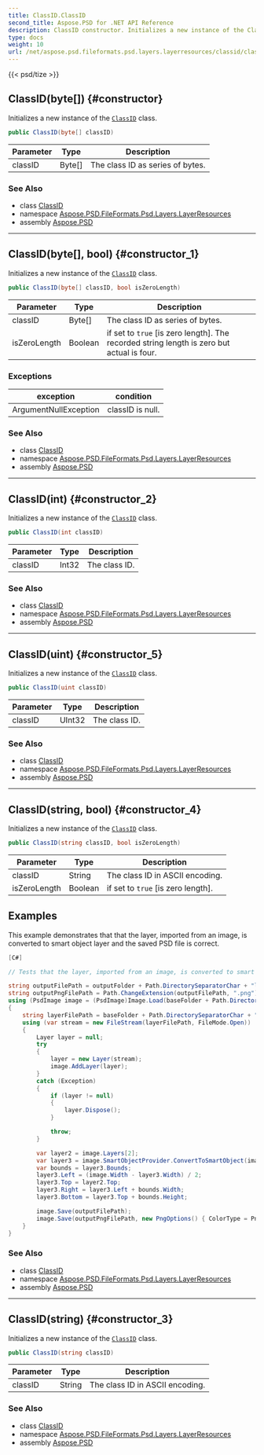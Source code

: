 ```yaml
---
title: ClassID.ClassID
second_title: Aspose.PSD for .NET API Reference
description: ClassID constructor. Initializes a new instance of the ClassID class
type: docs
weight: 10
url: /net/aspose.psd.fileformats.psd.layers.layerresources/classid/classid/
---
```

{{< psd/tize >}}
## ClassID(byte[]) {#constructor}

Initializes a new instance of the [`ClassID`](../) class.

```csharp
public ClassID(byte[] classID)
```

| Parameter | Type | Description |
| --- | --- | --- |
| classID | Byte[] | The class ID as series of bytes. |

### See Also

* class [ClassID](../)
* namespace [Aspose.PSD.FileFormats.Psd.Layers.LayerResources](../../classid/)
* assembly [Aspose.PSD](../../../)

---

## ClassID(byte[], bool) {#constructor_1}

Initializes a new instance of the [`ClassID`](../) class.

```csharp
public ClassID(byte[] classID, bool isZeroLength)
```

| Parameter | Type | Description |
| --- | --- | --- |
| classID | Byte[] | The class ID as series of bytes. |
| isZeroLength | Boolean | if set to `true` [is zero length]. The recorded string length is zero but actual is four. |

### Exceptions

| exception | condition |
| --- | --- |
| ArgumentNullException | classID is null. |

### See Also

* class [ClassID](../)
* namespace [Aspose.PSD.FileFormats.Psd.Layers.LayerResources](../../classid/)
* assembly [Aspose.PSD](../../../)

---

## ClassID(int) {#constructor_2}

Initializes a new instance of the [`ClassID`](../) class.

```csharp
public ClassID(int classID)
```

| Parameter | Type | Description |
| --- | --- | --- |
| classID | Int32 | The class ID. |

### See Also

* class [ClassID](../)
* namespace [Aspose.PSD.FileFormats.Psd.Layers.LayerResources](../../classid/)
* assembly [Aspose.PSD](../../../)

---

## ClassID(uint) {#constructor_5}

Initializes a new instance of the [`ClassID`](../) class.

```csharp
public ClassID(uint classID)
```

| Parameter | Type | Description |
| --- | --- | --- |
| classID | UInt32 | The class ID. |

### See Also

* class [ClassID](../)
* namespace [Aspose.PSD.FileFormats.Psd.Layers.LayerResources](../../classid/)
* assembly [Aspose.PSD](../../../)

---

## ClassID(string, bool) {#constructor_4}

Initializes a new instance of the [`ClassID`](../) class.

```csharp
public ClassID(string classID, bool isZeroLength)
```

| Parameter | Type | Description |
| --- | --- | --- |
| classID | String | The class ID in ASCII encoding. |
| isZeroLength | Boolean | if set to `true` [is zero length]. |

## Examples

This example demonstrates that that the layer, imported from an image, is converted to smart object layer and the saved PSD file is correct.

```csharp
[C#]

// Tests that the layer, imported from an image, is converted to smart object layer and the saved PSD file is correct.

string outputFilePath = outputFolder + Path.DirectorySeparatorChar + "layerTest2.psd";
string outputPngFilePath = Path.ChangeExtension(outputFilePath, ".png");
using (PsdImage image = (PsdImage)Image.Load(baseFolder + Path.DirectorySeparatorChar + "layerTest1.psd"))
{
    string layerFilePath = baseFolder + Path.DirectorySeparatorChar + "picture.jpg";
    using (var stream = new FileStream(layerFilePath, FileMode.Open))
    {
        Layer layer = null;
        try
        {
            layer = new Layer(stream);
            image.AddLayer(layer);
        }
        catch (Exception)
        {
            if (layer != null)
            {
                layer.Dispose();
            }

            throw;
        }

        var layer2 = image.Layers[2];
        var layer3 = image.SmartObjectProvider.ConvertToSmartObject(image.Layers.Length - 1);
        var bounds = layer3.Bounds;
        layer3.Left = (image.Width - layer3.Width) / 2;
        layer3.Top = layer2.Top;
        layer3.Right = layer3.Left + bounds.Width;
        layer3.Bottom = layer3.Top + bounds.Height;

        image.Save(outputFilePath);
        image.Save(outputPngFilePath, new PngOptions() { ColorType = PngColorType.TruecolorWithAlpha });
    }
}
```

### See Also

* class [ClassID](../)
* namespace [Aspose.PSD.FileFormats.Psd.Layers.LayerResources](../../classid/)
* assembly [Aspose.PSD](../../../)

---

## ClassID(string) {#constructor_3}

Initializes a new instance of the [`ClassID`](../) class.

```csharp
public ClassID(string classID)
```

| Parameter | Type | Description |
| --- | --- | --- |
| classID | String | The class ID in ASCII encoding. |

### See Also

* class [ClassID](../)
* namespace [Aspose.PSD.FileFormats.Psd.Layers.LayerResources](../../classid/)
* assembly [Aspose.PSD](../../../)


